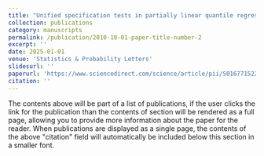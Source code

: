```yaml
---
title: "Unified specification tests in partially linear quantile regression models"
collection: publications
category: manuscripts
permalink: /publication/2010-10-01-paper-title-number-2
excerpt: ''
date: 2025-01-01
venue: 'Statistics & Probability Letters'
slidesurl: ''
paperurl: 'https://www.sciencedirect.com/science/article/pii/S0167715224002128?via%3Dihub'
citation: ''
---
```


The contents above will be part of a list of publications, if the user clicks the link for the publication than the contents of section will be rendered as a full page, allowing you to provide more information about the paper for the reader. When publications are displayed as a single page, the contents of the above "citation" field will automatically be included below this section in a smaller font.
